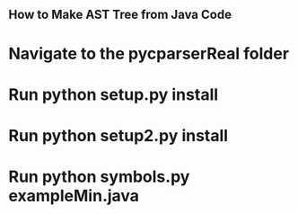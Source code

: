 
## How to Make AST Tree from Java Code

# Navigate to the pycparserReal folder
# Run python setup.py install 
# Run python setup2.py install
# Run python symbols.py exampleMin.java
